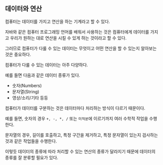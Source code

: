 ## 데이터와 연산

컴퓨터는 데이터를 가지고 연산을 하는 기계라고 할 수 있다.

자바와 같은 컴퓨터 프로그래밍 언어를 배워서 사용하는 것은 컴퓨터에게 데이터를 가지고 우리가 원하는 대로 연산을 시킬 수 있게 하는 것이라고 할 수 있다.

그러므로 컴퓨터가 다룰 수 있는 데이터는 무엇이고 어떤 연산을 할 수 있는지 알아보는 것은 중요하다.

 

컴퓨터가 다룰 수 있는 데이터는 아주 다양하다. 

예를 들면 다음과 같은 데이터 종류가 있다.

* 숫자(Numbers)
* 문자열(String)
* 영상/소리/기타 등등
 

컴퓨터가 데이터를 구분하는 것은 데이터마다 처리하는 방식이 다르기 때문이다.

예를 들면, 숫자의 경우 `+, -, *, /` 또는 `미적분`에 이르기까지 여러 수학적 작업을 수행한다.

문자열의 경우, 길이를 호출하고, 특정 구간을 제거하고, 특정 문자열이 있는지 검사하는 것과 같은 작업들을 수행한다.

이렇듯 데이터의 종류에 따라 처리할 수 있는 연산의 종류가 달라지기 때문에 데이터의 종류를 잘 분류할 필요가 있다.
